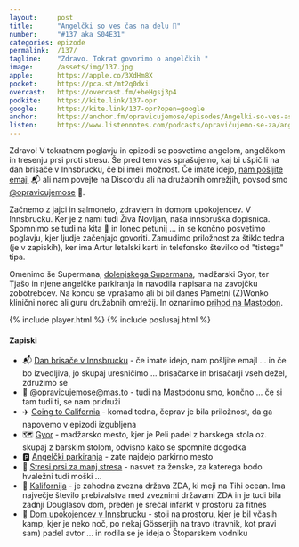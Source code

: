 ```yaml
---
layout: 	post
title:  	"Angelčki so ves čas na delu 👼"
number: 	"#137 aka S04E31"
categories:	epizode
permalink:	/137/
tagline: 	"Zdravo. Tokrat govorimo o angelčkih "
image:		/assets/img/137.jpg
apple:		https://apple.co/3XdHm8X
pocket:		https://pca.st/mt2q0dxi
overcast:	https://overcast.fm/+beHgsj3p4
podkite:	https://kite.link/137-opr
google:		https://kite.link/137-opr?open=google
anchor:		https://anchor.fm/opravicujemose/episodes/Angelki-so-ves-as-na-delu-e1t7r5r
listen:		https://www.listennotes.com/podcasts/opravičujemo-se-za/angelčki-so-ves-čas-na-delu-fl4LpVPAnWK/embed/
---
```


Zdravo! V tokratnem poglavju in epizodi se posvetimo angelom, angelčkom in tresenju prsi proti stresu. Še pred tem vas sprašujemo, kaj bi ušpičili na dan brisače v Innsbrucku, če bi imeli možnost. Če imate idejo, [nam pošljite emajl](mailto:opravicujemose@zvpl.com?Subject=Innsbruck%20ideje%202023) 📬 ali nam povejte na Discordu ali na družabnih omrežjih, povsod smo [@opravicujemose](https://linktr.ee/opravicujemose) 🔗. 

Začnemo z jajci in salmonelo, zdravjem in domom upokojencev. V Innsbrucku. Ker je z nami tudi Živa Novljan, naša innsbruška dopisnica. Spomnimo se tudi na kita 🐳 in lonec petunij ... in se končno posvetimo poglavju, kjer ljudje začenjajo govoriti. Zamudimo priložnost za štiklc tedna (je v zapiskih), ker ima Artur letalski karti in telefonsko številko od "tistega" tipa. 

Omenimo še Supermana, [dolenjskega Supermana](https://opravicujemo.se/095/), madžarski Gyor, ter Tjašo in njene angelčke parkiranja in navodila napisana na zavojčku zobotrebcev. Na koncu se vprašamo ali bi bil danes Pametni (Z)Wonko klinični norec ali guru družabnih omrežij. In oznanimo [prihod na Mastodon](https://mas.to/@opravicujemose). 

{% include player.html %}
{% include poslusaj.html %}

<!--break-->

#### Zapiski

- 📬 [Dan brisače v Innsbrucku](mailto:opravicujemose@zvpl.com?Subject=Innsbruck%20ideje%202023) - če imate idejo, nam pošljite emajl ... in če bo izvedljiva, jo skupaj uresničimo ... brisačarke in brisačarji vseh dežel, združimo se 
- 🐘 [@opravicujemose@mas.to](https://mas.to/@opravicujemose) - tudi na Mastodonu smo, končno ... če si tam tudi ti, se nam pridruži
- ✈️ [Going to California](https://www.youtube.com/watch?v=PDIz4talyQk) - komad tedna, čeprav je bila priložnost, da ga napovemo v epizodi izgubljena
- 🗺️ [Gyor](https://goo.gl/maps/grpf6onH5mcP95gL7) - madžarsko mesto, kjer je Peli padel z barskega stola oz. skupaj z barskim stolom, odvisno kako se spomnite dogodka 
- 🅿️ [Angelčki parkiranja](https://www.facebook.com/tjasadorelay/videos/5648167788608847) - zate najdejo parkirno mesto
- 🙈 [Stresi prsi za manj stresa](https://www.facebook.com/tjasadorelay/videos/3123018984587239) - nasvet za ženske, za katerega bodo hvaležni tudi moški ... 
- 🐻 [Kalifornija](https://sl.wikipedia.org/wiki/Kalifornija) - je zahodna zvezna država ZDA, ki meji na Tihi ocean. Ima največje število prebivalstva med zveznimi državami ZDA in je tudi bila zadnji Douglasov dom, preden je srečal infarkt v prostoru za fitnes
- 👵 [Dom upokojencev v Innsbrucku](https://goo.gl/maps/TRW2ADgdLZWPSPtp9) - stoji na prostoru, kjer je bil včasih kamp, kjer je neko noč, po nekaj Gösserjih na travo (travnik, kot pravi sam) padel avtor ... in rodila se je ideja o Štoparskem vodniku